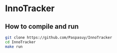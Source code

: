# InnoTracker

## How to compile and run

```bash
git clone https://github.com/Paspasuy/InnoTracker
cd InnoTracker
make run
```
